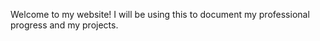 Welcome to my website! I will be using this to document my professional progress and my projects.



























